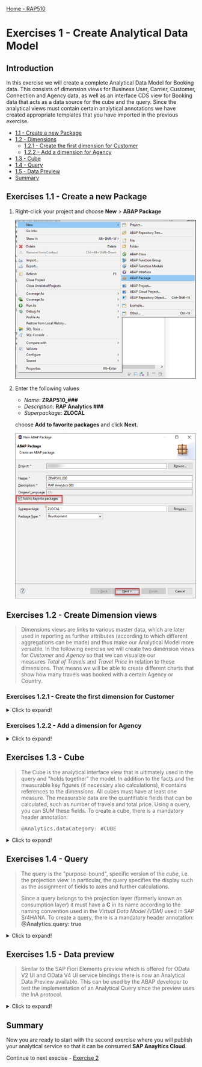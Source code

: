 
[Home - RAP510](../../readme.md#exercises)
  
# Exercises 1 - Create Analytical Data Model

## Introduction

In this exercise we will create a complete Analytical Data Model for Booking data. This consists of dimension views for Business User, Carrier, Customer, Connection and Agency data, as well as an interface CDS view for Booking data that acts as a data source for the cube and the query.
Since the analytical views must contain certain analytical annotations we have created appropriate templates that you have imported in the previous exercise.

- [1.1 - Create a new Package](README.md#exercises-11---create-a-new-package)
- [1.2 - Dimensions](README.md#exercises-12---create-dimension-views)  
   - [1.2.1 - Create the first dimension for Customer](README.md#exercises-121---create-the-first-dimension-for-customer)    
   - [1.2.2 - Add a dimension for Agency](README.md#exercises-122---add-a-dimension-for-agency)  
 - [1.3 - Cube](README.md#exercises-13---cube)  
 - [1.4 - Query](README.md#exercises-14---query)  
 - [1.5 - Data Preview](README.md#exercises-15---data-preview)
 - [Summary](README.md#exercises/ex1#summary)  
## Exercises 1.1 - Create a new Package
 
1. Right-click your project and choose **New** > **ABAP Package**
  
   ![RightClick](images/100.png)
  
2. Enter the following values  

   - *Name*: **ZRAP510_###**  
   - *Description*:  **RAP Analytics ###**  
   - *Superpackage*: **ZLOCAL** 
   
   choose **Add to favorite packages** and click **Next**.
   
   ![favorite](images/105.png)
   
  

## Exercises 1.2 - Create Dimension views 

> Dimensions views are links to various master data, which are later used in reporting as further attributes (according to which different aggregations can be made) and thus make our Analytical Model more versatile. 
> In the following exercise we will create two dimension views for *Customer* and *Agency* so that we can visualize our  
> measures *Total of Travels*  and *Travel Price* in relation to these dimensions.
> That means we will be able to create different charts that show how many travels was booked with a certain Agency or Country. 

### Exercises 1.2.1 - Create the first dimension for Customer

<details>
<summary>Click to expand!</summary>  

1. Right-click your package and choose **New** and **Other ABAP Repositoriy Object**. Search for **Data Definitions** and choose it. Click **Next**.

    ![RightClick](images/110.png)
    
    ![RightClick](images/115.png)
    
2. Enter the following values  

   - *Name*: **ZRAP510_I_CUSTOMER_###**  
   - *Description*:  **Dimension for Customer**  
   - *Referenced Object*: **/dmo/customer**  
   
   and click **Next**.

   Please note:  
   By selecting a table or another CDS view as *Referenced object* the wizard will use this object as a data source for the new CDS view and it will automatically add all fields into the DDL source code and it will also create camelCase aliases if needed.

     ![new dimension](images/120.png)
     
3. Choose a transport request.

4. In the screen *New Data Definition* select the template **Define View Entity** and press **Finish**.

   ![select view entity template](images/121.png)

5. You now have to edit the dimension view.
 Delete @Metadata.ignorePropagatedAnnotations and @ObjectModel.usageType annotations.
 
 Here you need to add these three annotations:

<pre>
  @Analytics.dataCategory: #DIMENSION
  
  @Analytics.internalName: #LOCAL
  
  @ObjectModel.representativeKey: 'CustomerId'
  </pre>

6. Add the associationlike below:

   <pre>
   association [1] to I_Country as _Country on $projection.CountryCode = _Country.Country
   </pre>
 
7. For the key field  **Key Customer_id** add the annotation  

   <pre>@ObjectModel.text.element: ['CustomerName']</pre> 
      
8. We will need just these fields:  

   <pre>
      key customer_id                             as CustomerId,
      first_name                                  as FirstName,
      last_name                                   as LastName,
      concat_with_space(first_name, last_name, 1) as CustomerName,
      postal_code                                 as PostalCode,
      city                                        as City,
      country_code                                as CountryCode,
      _Country
    </pre>

You can remove all other fields which are automatically generated in this dimension.

9. Save and activate the dimension.

  ![customer](images/123.png)

10. Your final code should look like following:
#### ZRAP510_I_Customer_###
   
   <details open><summary>Source code ZRAP510_I_Customer_###</summary>
     
   <p>
   <pre>

@AccessControl.authorizationCheck: #NOT_REQUIRED
@EndUserText.label: 'dimension for customer'
@Metadata.ignorePropagatedAnnotations: true

@Analytics.dataCategory: #DIMENSION
@Analytics.internalName: #LOCAL
@ObjectModel.representativeKey: 'CustomerId'

define view entity ZRAP510_I_Customer_###
  as select from /dmo/customer
  association [1] to I_Country as _Country on $projection.CountryCode = _Country.Country
{
      @ObjectModel.text.element: ['CustomerName']
  key customer_id                                 as CustomerId,
      first_name                                  as FirstName,
      last_name                                   as LastName,
      concat_with_space(first_name, last_name, 1) as CustomerName,
      postal_code                                 as PostalCode,
      city                                        as City,
      country_code                                as CountryCode,
      _Country
}

   </pre>

   </p>
   </details>


[^Top of page](README.md)  

</details>


### Exercises 1.2.2 - Add a dimension for Agency

<details>
  <summary>Click to expand!</summary>  

1. Right click on the folder **Data Defintions --> New Data Definition**.  

  ![new dimension](images/122a.png)

2. Enter the following values and press **Next**

   - *Name*: **ZRAP510_I_Agency_###**
   - *Description*: **Dimension for Agency**
   - *Referenced Object*: **/dmo/agency**
   
  ![new dimension](images/122.png)

3. Select a transport request 

4. In the screen *New Data Definition* select the template **Define View Entity** and press **Finish**.

   ![select view entity template](images/121.png)

5. You now have to edit the dimension view.
 Delete @Metadata.ignorePropagatedAnnotations and @ObjectModel.usageType annotations.
 
 Here you need to add these three annotations:

<pre>
  @Analytics.dataCategory: #DIMENSION
  
  @Analytics.internalName: #LOCAL
  
  @ObjectModel.representativeKey: 'AgencyId'
  
  </pre>

6. For the key field **AgencyId** add the following annotation  
   <pre>
    @ObjectModel.text.element: ['Name']
   </pre>  
   
7.  We will need just these fields:  

 <pre>
       key agency_id    as AgencyId,
      name         as Name,      
      postal_code  as PostalCode,
      city         as City,
      country_code as CountryCode
  </pre>

You can remove all other fields which are automatically generated in this dimension.
  
   
8. Save and activate the dimension view.

  ![agency](images/124.png)
    
Your final code should look like the following:
#### ZRAP510_I_Agency_###

   <details open><summary>Source code ZRAP500_I_Connection_###</summary>
   <p>
   <pre>

@AbapCatalog.viewEnhancementCategory: [#NONE]
@AccessControl.authorizationCheck: #NOT_REQUIRED
@EndUserText.label: 'dimension for agency'

@Analytics.dataCategory: #DIMENSION
@Analytics.internalName: #LOCAL
@ObjectModel.representativeKey: 'AgencyId'

define view entity ZRAP510_I_AGENCY_###
 as select from /dmo/agency
{
      @ObjectModel.text.element: ['Name']
  key agency_id    as AgencyId,
      name         as Name,      
      postal_code  as PostalCode,
      city         as City,
      country_code as CountryCode
}

   </pre>

   </p>
   </details>
   
   [^Top of page](README.md)  

</details>

## Exercises 1.3 - Cube

> The Cube is the analytical interface view that is ultimately used in the query and "holds together" the model. In addition to the facts and the measurable key figures (if necessary also calculations), it contains references to the dimensions.
All cubes must have at least one measure. The measurable data are the quantifiable fields that can be calculated, such as number of travels and total price. Using a query, you can SUM these fields. To create a cube, there is a mandatory header annotation:
>  
> <pre>@Analytics.dataCategory: #CUBE </pre>

<details>
  <summary>Click to expand!</summary>

1. Right click **Data Definition** and choose **New Data Definition**.

2. Enter the following values and press **Next**

   - *Name*: **ZRAP510_I_Travel_Cube_###**
   - *Description*: **Cube for travel data**
   - *Referenced Object*: **ZRAP100_I_Travel_###**  
   
  > **Please note:**   
  > As the *Referenced object* (aka as the *data source*) we use the interface CDS view **ZRAP100_I_Travel_###**, that you have created in the last exercise *RAP100* as part of your transactional application.  
   
  > If you have not completed the exercise *RAP100* and you have not this transactional application, you can use our solution application `ZRAP100_I_Travel_SOL`.

   ![new cube](images/125.png)

3. Choose a transport request and click **Finish**.

   ![template cube](images/130.png)
    
4. Delete @Metadata.ignorePropagatedAnnotations and @ObjectModel.usageType annotations.
 
 Here you need to add these three annotations:

   <pre>
      @Analytics.dataCategory: #CUBE
      @Analytics.internalName: #LOCAL
   </pre>

5. Add the following associations

   <pre>
    association [0..1] to ZRAP510_I_Customer_###   as _Customer   on  $projection.CustomerID = _Customer.CustomerId  
    association [0..1] to ZRAP510_I_AGENCY_###    as _Agency     on  $projection.AgencyID = _Agency.AgencyId  
   </pre>


6. In the created cube we define foreignKey associatons via **_Customer** and **_Agency** to be able to fetch and expose informations in the cube and in the query.

   - Add the annotation **@ObjectModel.foreignKey.association: '_Customer'** to the field **CustomerID**   
   - Add the annotation **@ObjectModel.foreignKey.association: '_Agency'** to the field **AgencyID** 
     
7. Add the annotation `@Semantics.amount.currencyCode: 'CurrencyCode'` and  `@Aggregation.default: #SUM` to the field **TotalPrice**.

8. Add the annotation `@ObjectModel.foreignKey.association: '_CustomerCountry'` to the field **CustomerCountry**.
 
9. We also have to add the following entries to the field list
  
   <pre>       
      _Customer.CountryCode as CustomerCountry,
      _Customer.City        as CustomerCity,
   </pre>    
    
 and we have to publish the following associations by adding them to the field list as well.
    
   <pre>    
      /* Associations */
      _Customer._Country    as _CustomerCountry,
      _Agency,
      _customer
   </pre>  

10. We now add Measures to our cube. 

  We add a field **TotalOfTravels**

  <pre>
      @EndUserText.label: 'Total of Travels'
      @Aggregation.default: #SUM
      1                     as TotalOfTravels,
  </pre>
   
  > 1 is a generic counter that counts the aggregated rows. The sum of 1's is the count of **TotalOfTravels**.
   
11. remove these fields, because we do not need this information:

  <pre>
      Description,
      CreatedBy,
      CreatedAt,
      LastChangedBy,
      LastChangedAt,
      LocalLastChangedAt,
      
   </pre> 
    
12. Save and activate the cube.

13. Your final code should be look like follows:

  ![cube ADT](images/135.png)
    

#### ZRAP510_I_Travel_Cube_### 


<details open><summary>Source code ZRAP510_I_Travel_Cube_###</summary> 
   <p>
   <pre>

@AbapCatalog.viewEnhancementCategory: [#NONE]
@AccessControl.authorizationCheck: #NOT_REQUIRED
@EndUserText.label: 'cube for travel data'
@Analytics.dataCategory: #CUBE
@Analytics.internalName: #LOCAL

define view entity ZRAP510_I_TRAVEL_CUBE_###
 as select from ZRAP100_I_TRAVEL_###

  association [0..1] to ZRAP510_I_AGENCY_###   as _Agency   on $projection.AgencyID = _Agency.AgencyId
  association [0..1] to ZRAP510_I_Customer_### as _Customer on $projection.CustomerID = _Customer.CustomerId


{
  key TravelID,
      @ObjectModel.foreignKey.association: '_Agency'
      AgencyID,
      @ObjectModel.foreignKey.association: '_Customer'
      CustomerID,
      BeginDate,
      EndDate,
      BookingFee,
      @Semantics.amount.currencyCode: 'CurrencyCode'
      @Aggregation.default: #SUM
      TotalPrice,
      CurrencyCode,      
      OverallStatus,
      @ObjectModel.foreignKey.association: '_CustomerCountry'
      _Customer.CountryCode as CustomerCountry,
      _Customer.City        as CustomerCity,
      @EndUserText.label: 'Total of Travels'
      @Aggregation.default: #SUM
      1                     as TotalOfTravels,
      /* Associations */
      _Agency,
      _Customer,
      _Customer._Country    as _CustomerCountry
}

   </pre>

   </p>
   </details>
   
[^Top of page](README.md)  

</details>

## Exercises 1.4 - Query

> The *query* is the "purpose-bound", specific version of the *cube*, i.e. the projection view. In particular, the query specifies the display such as the assignment of fields to axes and further calculations.  
> 
> Since a query belongs to the projection layer (formerly known as consumption layer) it must have a **C** in its name according to the naming convention used in the *Virtual Data Model (VDM)* used in SAP S/4HANA. To create a query, there is a mandatory header annotation: **@Analytics.query: true** 

<details>
  <summary>Click to expand!</summary>
 
1. Right click **Data Definition** and choose **New Data Definition**.

2. Enter the following values and press **Next**

   - *Name*: **ZRAP510_C_Trsvel_Query_###**
   - *Description*: **Query for travel data**
   - *Referenced Object*: **ZRAP510_I_Travel_Cube_###**

    ![new query](images/140.png)

3. Choose a transport request and then press **Finish**.

    ![template query](images/145.png)
    
4. Delete @Metadata.ignorePropagatedAnnotations and @ObjectModel.usageType annotations.
 
 Here you need to add these three annotations:

<pre>
  @Analytics.query: true
</pre>

5. Edit the code of your query and add the annotation **@AnalyticsDetails.query.axis** to all properties except the two measures TravelPrice and TotalOfTravels. All fields beside the field **CustomerCountry** get the annotation **@AnalyticsDetails.query.axis: #ROWS**, whereas the field **CustomerCountry** gets the annotation **@AnalyticsDetails.query.axis: #COLUMNS**.  
    
6. Add the annotation **@Semantics.amount.currencyCode: 'CurrencyCode'** to TravelPrice.
7. **TotalOfTravel** do not need an annotation.
8. Remove Associations:

  <pre>
    /* Associations */
    _Agency,
    _Customer,
    _CustomerCountry
  </pre>  
  
9. Save and activate the query.

    ![ADTquery](images/150.png)


> Please note:  
> With the annotation **@AnalyticsDetails.query.axis:<VALUE>**, the elements of the view can be positioned on multiple axes: Rows, Columns and Free. The elements can be directly annotated with their axis. All measures (elements which can be aggregated) need to be on the same axis. The annotation of the first measure will therefore be used for all measures of the query. If **@AnalyticsDetails.query.axis:<VALUE>** is not found, the system positions the measures on the columns.
        
10. Your final code should look like the following:

#### ZRAP510_C_TRAVEL_QUERY_###
   <details open><summary>Source code ZRAP500_C_TRAVEL_QUERY_###</summary>
   <p>
   <pre>
   
@AbapCatalog.viewEnhancementCategory: [#NONE]
@AccessControl.authorizationCheck: #NOT_REQUIRED
@EndUserText.label: 'query for travel data'
@Analytics.query: true

define view entity ZRAP510_C_TRAVEL_QUERY_###
  as select from ZRAP510_I_TRAVEL_CUBE_###
{
      @AnalyticsDetails.query.axis: #ROWS
  key TravelID,
      @AnalyticsDetails.query.axis: #ROWS
      AgencyID,
      @AnalyticsDetails.query.axis: #ROWS
      CustomerID,
      @AnalyticsDetails.query.axis: #ROWS
      BeginDate,
      @AnalyticsDetails.query.axis: #ROWS
      EndDate,
      @AnalyticsDetails.query.axis: #ROWS
      BookingFee,
      @AnalyticsDetails.query.axis: #ROWS
      CurrencyCode,
      @AnalyticsDetails.query.axis: #ROWS
      OverallStatus,
      @AnalyticsDetails.query.axis: #COLUMNS
      CustomerCountry,
      @AnalyticsDetails.query.axis: #ROWS
      CustomerCity,
      TotalOfTravels,
      @Semantics.amount.currencyCode: 'CurrencyCode'
      TotalPrice as TravelPrice

   </pre>

   </p>
   </details>

[^Top of page](README.md)  

</details>

## Exercises 1.5 - Data preview

> Similar to the SAP Fiori Elements preview which is offered for OData V2 UI and OData V4 UI service bindings there is now an Analytical Data Preview available. This can be used by the ABAP developer to test the implementation of an Analytical Query since the preview uses the InA protocol.

<details>
  <summary>Click to expand!</summary>
  
Now that we have created the query it is possible to use a data preview to test our implementation.

1. Navigate to the folder **Data Definition** 
2. Right click on the query **ZRAP500_C_Travel_QUERY_###** and select **Open with --> Data Preview**

   ![RightClick](images/155.png)

3. A new browser tab will open and you might have to authenticate using the credentials of your SAP BTP ABAP environment system.

   ![Authenticate](images/0090.png)
   
4. You can see the data that has been retrieved using the InA-Protocol.

   ![Data Preview](images/160.png)

[^Top of page](README.md)  

</details>


## Summary  

Now you are ready to start with the second exercise where you will publish your analytical service so that it can be consumed **SAP Anayltics Cloud**.

Continue to next execise - [Exercise 2](../ex2/README.md)
